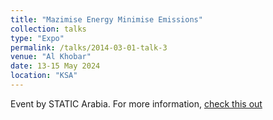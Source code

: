 ```yaml
---
title: "Mazimise Energy Minimise Emissions"
collection: talks
type: "Expo"
permalink: /talks/2014-03-01-talk-3
venue: "Al Khobar"
date: 13-15 May 2024
location: "KSA"
---
```



Event by STATIC Arabia. For more information, [check this out](https://www.linkedin.com/posts/staticarabia_staticarabia-executivecommittee-energy-activity-7182618102067580928-LrdS/)
<!--(https://www.linkedin.com/events/staticarabia7093568886888906752/about/) -->
